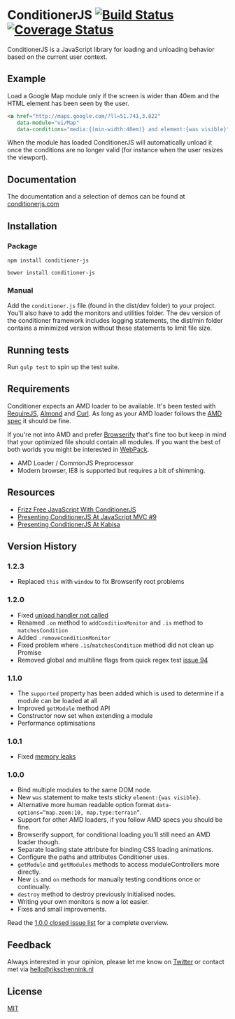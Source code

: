 # ConditionerJS [![Build Status](https://api.travis-ci.org/rikschennink/conditioner.svg?branch=master)](https://travis-ci.org/rikschennink/conditioner) [![Coverage Status](https://coveralls.io/repos/github/rikschennink/conditioner/badge.svg?branch=master)](https://coveralls.io/github/rikschennink/conditioner)

ConditionerJS is a JavaScript library for loading and unloading behavior based on the current user context.


## Example

Load a Google Map module only if the screen is wider than 40em and the HTML element has been seen by the user.

```html
<a href="http://maps.google.com/?ll=51.741,3.822"
   data-module="ui/Map"
   data-conditions="media:{(min-width:40em)} and element:{was visible}"> ... </a>
```

When the module has loaded ConditionerJS will automatically unload it once the conditions are no longer valid (for instance when the user resizes the viewport). 


## Documentation

The documentation and a selection of demos can be found at [conditionerjs.com](http://conditionerjs.com)


## Installation


### Package

`npm install conditioner-js`

`bower install conditioner-js`


### Manual

Add the `conditioner.js` file (found in the dist/dev folder) to your project. You'll also have to add the monitors and utilities folder. The dev version of the conditioner framework includes logging statements, the dist/min folder contains a minimized version without these statements to limit file size.



## Running tests

Run `gulp test` to spin up the test suite. 


## Requirements

Conditioner expects an AMD loader to be available. It's been tested with [RequireJS](http://requirejs.org), [Almond](https://github.com/jrburke/almond) and [Curl](https://github.com/cujojs/curl). As long as your AMD loader follows the [AMD spec](https://github.com/amdjs/amdjs-api) it should be fine.

If you're not into AMD and prefer [Browserify](http://browserify.org) that's fine too but keep in mind that your optimized file should contain all modules. If you want the best of both worlds you might be interested in [WebPack](http://webpack.github.io).

* AMD Loader / CommonJS Preprocessor
* Modern browser, IE8 is supported but requires a bit of shimming.


## Resources

* [Frizz Free JavaScript With ConditionerJS](http://www.smashingmagazine.com/2014/04/03/frizz-free-javascript-with-conditionerjs/)
* [Presenting ConditionerJS At JavaScript MVC #9](http://rikschennink.nl/thoughts/frizz-free-javascript-mvc-meetup-9/)
* [Presenting ConditionerJS At Kabisa](http://rikschennink.nl/thoughts/frizz-free-javascript-fronteers-meetup/)


## Version History

### 1.2.3

* Replaced `this` with `window` to fix Browserify root problems

### 1.2.0

* Fixed [unload handler not called](https://github.com/rikschennink/conditioner/issues/91)
* Renamed `.on` method to `addConditionMonitor` and `.is` method to `matchesCondition`
* Added `.removeConditionMonitor`
* Fixed problem where `.is`/`matchesCondition` method did not clean up Promise
* Removed global and multiline flags from quick regex test [issue 94](https://github.com/rikschennink/conditioner/issues/94)

### 1.1.0

* The `supported` property has been added which is used to determine if a module can be loaded at all
* Improved `getModule` method API
* Constructor now set when extending a module
* Performance optimisations

### 1.0.1

* Fixed [memory leaks](https://github.com/rikschennink/conditioner/issues/71)

### 1.0.0

* Bind multiple modules to the same DOM node.
* New `was` statement to make tests sticky `element:{was visible}`.
* Alternative more human readable option format `data-options=“map.zoom:10, map.type:terrain”`.
* Support for other AMD loaders, if you follow AMD specs you should be fine.
* Browserify support, for conditional loading you'll still need an AMD loader though. 
* Separate loading state attribute for binding CSS loading animations.
* Configure the paths and attributes Conditioner uses.
* `getModule` and `getModules` methods to access moduleControllers more directly.
* New `is` and `on` methods for manually testing conditions once or continually.
* `destroy` method to destroy previously initialised nodes.
* Writing your own monitors is now a lot easier.
* Fixes and small improvements.

Read the [1.0.0 closed issue list](https://github.com/rikschennink/conditioner/issues?milestone=2&page=1&state=closed) for a complete overview.


## Feedback

Always interested in your opinion, please let me know on [Twitter](http://twitter.com/rikschennink) or contact met via [hello@rikschennink.nl](mailto:hello@rikschennink.nl)


## License

[MIT](http://www.opensource.org/licenses/mit-license.php)
